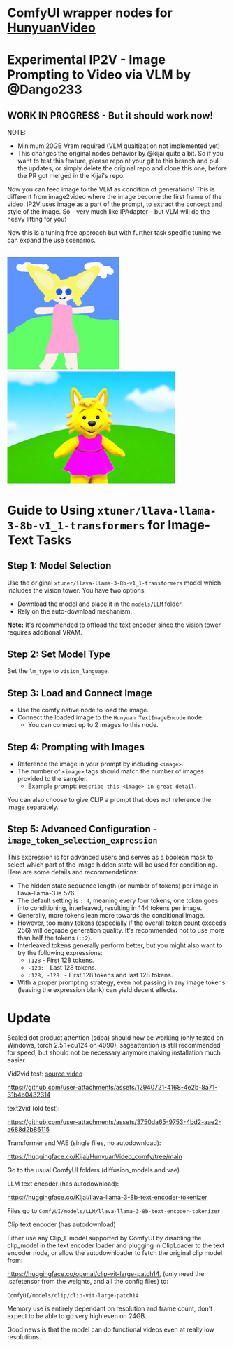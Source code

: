 # ComfyUI wrapper nodes for [HunyuanVideo](https://github.com/Tencent/HunyuanVideo)


# Experimental IP2V - Image Prompting to Video via VLM by @Dango233
## WORK IN PROGRESS - But it should work now!

NOTE: 
  - Minimum 20GB Vram required (VLM qualtization not implemented yet)
  - This changes the original nodes behavior by @kijai quite a bit. So if you want to test this feature, please repoint your git to this branch and pull the updates, or simply delete the original repo and clone this one, before the PR got merged in the Kijai's repo.


Now you can feed image to the VLM as condition of generations! This is different from image2video where the image become the first frame of the video. IP2V uses image as a part of the prompt, to extract the concept and style of the image.
So - very much like IPAdapter - but VLM will do the heavy lifting for you!

Now this is a tuning free approach but with further task specific tuning we can expand the use scenarios.

<img src="examples/ip2v/example_input.png" height=256></img>
<img src="examples/ip2v/example_output_with_workflow.png" height=256></img>
----



# Guide to Using `xtuner/llava-llama-3-8b-v1_1-transformers` for Image-Text Tasks

## Step 1: Model Selection
Use the original `xtuner/llava-llama-3-8b-v1_1-transformers` model which includes the vision tower. You have two options:
- Download the model and place it in the `models/LLM` folder.
- Rely on the auto-download mechanism.

**Note:** It's recommended to offload the text encoder since the vision tower requires additional VRAM.

## Step 2: Set Model Type
Set the `lm_type` to `vision_language`.

## Step 3: Load and Connect Image
- Use the comfy native node to load the image.
- Connect the loaded image to the `Hunyuan TextImageEncode` node.
  - You can connect up to 2 images to this node.

## Step 4: Prompting with Images
- Reference the image in your prompt by including `<image>`.
- The number of `<image>` tags should match the number of images provided to the sampler.
  - Example prompt: `Describe this <image> in great detail.`

You can also choose to give CLIP a prompt that does not reference the image separately.

## Step 5: Advanced Configuration - `image_token_selection_expression`
This expression is for advanced users and serves as a boolean mask to select which part of the image hidden state will be used for conditioning. Here are some details and recommendations:

- The hidden state sequence length (or number of tokens) per image in llava-llama-3 is 576.
- The default setting is `::4`, meaning every four tokens, one token goes into conditioning, interleaved, resulting in 144 tokens per image.
- Generally, more tokens lean more towards the conditional image.
- However, too many tokens (especially if the overall token count exceeds 256) will degrade generation quality. It's recommended not to use more than half the tokens (`::2`).
- Interleaved tokens generally perform better, but you might also want to try the following expressions:
  - `:128` - First 128 tokens.
  - `-128:` - Last 128 tokens.
  - `:128, -128:` - First 128 tokens and last 128 tokens.
- With a proper prompting strategy, even not passing in any image tokens (leaving the expression blank) can yield decent effects.

# Update

Scaled dot product attention (sdpa) should now be working (only tested on Windows, torch 2.5.1+cu124 on 4090), sageattention is still recommended for speed, but should not be necessary anymore making installation much easier.

Vid2vid test:
[source video](https://www.pexels.com/video/a-4x4-vehicle-speeding-on-a-dirt-road-during-a-competition-15604814/)

https://github.com/user-attachments/assets/12940721-4168-4e2b-8a71-31b4b0432314


text2vid (old test):

https://github.com/user-attachments/assets/3750da65-9753-4bd2-aae2-a688d2b86115


Transformer and VAE (single files, no autodownload):

https://huggingface.co/Kijai/HunyuanVideo_comfy/tree/main

Go to the usual ComfyUI folders (diffusion_models and vae)

LLM text encoder (has autodownload):

https://huggingface.co/Kijai/llava-llama-3-8b-text-encoder-tokenizer

Files go to `ComfyUI/models/LLM/llava-llama-3-8b-text-encoder-tokenizer`

Clip text encoder (has autodownload)

Either use any Clip_L model supported by ComfyUI by disabling the clip_model in the text encoder loader and plugging in ClipLoader to the text encoder node, or 
allow the autodownloader to fetch the original clip model from:

https://huggingface.co/openai/clip-vit-large-patch14, (only need the .safetensor from the weights, and all the config files) to:

`ComfyUI/models/clip/clip-vit-large-patch14`

Memory use is entirely dependant on resolution and frame count, don't expect to be able to go very high even on 24GB. 

Good news is that the model can do functional videos even at really low resolutions.
